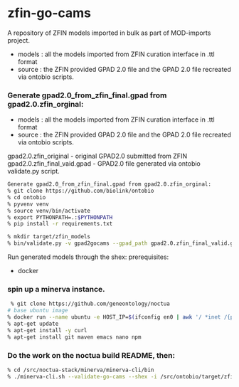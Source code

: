# zfin-go-cams

A repository of ZFIN models imported in bulk as part of MOD-imports project. 

- models : all the models imported from ZFIN curation interface in .ttl format
- source : the ZFIN provided GPAD 2.0 file and the GPAD 2.0 file recreated via ontobio scripts.  

### Generate gpad2.0_from_zfin_final.gpad from gpad2.0.zfin_orginal:

- models : all the models imported from ZFIN curation interface in .ttl format
- source : the ZFIN provided GPAD 2.0 file and the GPAD 2.0 file recreated via ontobio scripts.  

gpad2.0.zfin_original - original GPAD2.0 submitted from ZFIN
gpad2.0.zfin_final_vaid.gpad - GPAD2.0 file generated via ontobio validate.py script.

```bash
Generate gpad2.0_from_zfin_final.gpad from gpad2.0.zfin_orginal:
% git clone https://github.com/biolink/ontobio
% cd ontobio
% pyvenv venv
% source venv/bin/activate
% export PYTHONPATH=.:$PYTHONPATH
% pip install -r requirements.txt

% mkdir target/zfin_models
% bin/validate.py -v gpad2gocams --gpad_path gpad2.0.zfin_final_valid.gpad --gpi_path zfin.gpi --target target/zfin_models/ --ontology go.json --ontology ro.json --ttl -modelstate production
```

Run generated models through the shex:
prerequisites:
- docker
  
### spin up a minerva instance.
```bash
 % git clone https://github.com/geneontology/noctua
# base ubuntu image
% docker run --name ubuntu -e HOST_IP=$(ifconfig en0 | awk '/ *inet /{print $2}') -v location/of/noctua/source:/src -P  -t -i ubuntu /bin/bash
% apt-get update
% apt-get install -y curl
% apt-get install git maven emacs nano npm
```

### Do the work on the noctua build README, then:

```bash
% cd /src/noctua-stack/minerva/minerva-cli/bin 
% ./minerva-cli.sh --validate-go-cams --shex -i /src/ontobio/target/zfin_models --ontojournal /tmp/blazegraph-lego.jnl -r /tmp
```
